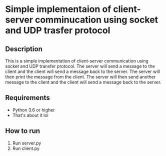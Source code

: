 # Simple implementaion of client-server comminucation using socket and UDP trasfer protocol
## Description
This is a simple implementation of client-server communication using socket and UDP transfer protocol. The server will send a message to the client and the client will send a message back to the server. The server will then print the message from the client. The server will then send another message to the client and the client will send a message back to the server. 


## Requirements
- Python 3.6 or higher
- That's about it lol

## How to run
1. Run server.py
2. Run client.py